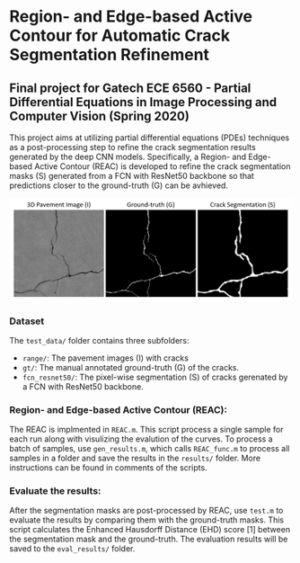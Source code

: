 # Region- and Edge-based Active Contour for Automatic Crack Segmentation Refinement
## Final project for Gatech ECE 6560 - Partial Differential Equations in Image Processing and Computer Vision (Spring 2020)

This project aims at utilizing partial differential equations (PDEs) techniques as a post-processing step to refine the crack segmentation results generated by the deep CNN models. Specifically, a Region- and Edge-based Active Contour (REAC) is developed to refine the crack segmentation masks (S) generated from a FCN with ResNet50 backbone so that predictions closer to the ground-truth (G) can be avhieved.

<img src="./figures/fig1.PNG" width="800"/>

### Dataset
The `test_data/` folder contains three subfolders:
- `range/`: The pavement images (I) with cracks
- `gt/`: The manual annotated ground-truth (G) of the cracks.
- `fcn_resnet50/`: The pixel-wise segmentation (S) of cracks gerenated by a FCN with ResNet50 backbone.

### Region- and Edge-based Active Contour (REAC):
The REAC is implmented in `REAC.m`. This script process a single sample for each run along with visulizing the evalution of the curves. To process a batch of samples, use `gen_results.m`, which calls `REAC_func.m` to process all samples in a folder and save the results in the `results/` folder. More instructions can be found in comments of the scripts.

### Evaluate the results:
After the segmentation masks are post-processed by REAC, use `test.m` to evaluate the results by comparing them with the ground-truth masks. This script calculates the Enhanced Hausdorff Distance (EHD) score [1] between the segmentation mask and the ground-truth. The evaluation results will be saved to the `eval_results/` folder.
